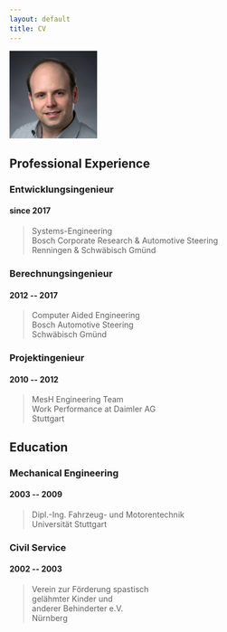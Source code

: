 ```yaml
---
layout: default
title: CV
---
```


![A portrait of me](/assets/lippe-m.jpg)

## Professional Experience

### Entwicklungsingenieur

#### since 2017

> Systems-Engineering  
> Bosch Corporate Research & Automotive Steering  
> Renningen & Schwäbisch Gmünd  

### Berechnungsingenieur

#### 2012 -- 2017

> Computer Aided Engineering  
> Bosch Automotive Steering  
> Schwäbisch Gmünd  

### Projektingenieur

#### 2010 -- 2012

> MesH Engineering Team  
> Work Performance at Daimler AG  
> Stuttgart  

## Education

### Mechanical Engineering

#### 2003 -- 2009

> Dipl.-Ing. Fahrzeug- und Motorentechnik  
> Universität Stuttgart  

### Civil Service

#### 2002 -- 2003

> Verein zur Förderung spastisch  
> gelähmter Kinder und  
> anderer Behinderter e.V.  
> Nürnberg
